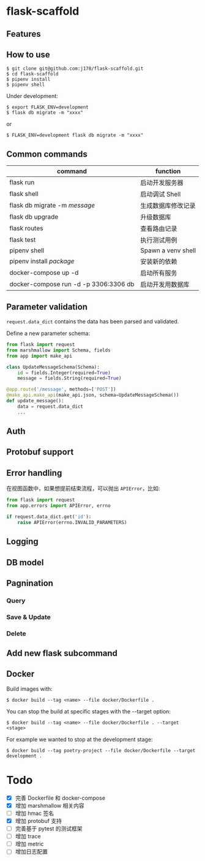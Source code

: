 # flask-scaffold

## Features

## How to use

```shell script
$ git clone git@github.com:j178/flask-scaffold.git
$ cd flask-scaffold
$ pipenv install
$ pipenv shell
```

Under development:

```shell
$ export FLASK_ENV=development
$ flask db migrate -m "xxxx"
```

or

```shell
$ FLASK_ENV=development flask db migrate -m "xxxx"
```

## Common commands

command | function
---- | ---
flask run | 启动开发服务器
flask shell | 启动调试 Shell
flask db migrate  -m *message* | 生成数据库修改记录
flask db upgrade | 升级数据库
flask routes | 查看路由记录
flask test | 执行测试用例
pipenv shell | Spawn a venv shell
pipenv install *package* | 安装新的依赖
docker-compose up -d | 启动所有服务
docker-compose run -d -p 3306:3306 db | 启动开发用数据库



## Parameter validation
`request.data_dict` contains the data has been parsed and validated.

Define a new parameter schema:
```python
from flask import request
from marshmallow import Schema, fields
from app import make_api

class UpdateMessageSchema(Schema):
    id = fields.Integer(required=True)
    message = fields.String(required=True)

@app.route('/message', methods=['POST'])
@make_api.make_api(make_api.json, schema=UpdateMessageSchema())
def update_message():
    data = request.data_dict
    ...
```

## Auth

## Protobuf support
 
## Error handling

在视图函数中，如果想提前结束流程，可以抛出 `APIError`，比如:
```python
from flask import request
from app.errors import APIError, errno

if request.data_dict.get('id'):
    raise APIError(errno.INVALID_PARAMETERS)
```

## Logging

## DB model

## Pagnination

### Query

### Save & Update

### Delete

## Add new flask subcommand

## Docker

Build images with:
```shell script
$ docker build --tag <name> --file docker/Dockerfile . 
```

You can stop the build at specific stages with the --target option:
```shell script
$ docker build --tag <name> --file docker/Dockerfile . --target <stage>
```
For example we wanted to stop at the development stage:
```shell script
$ docker build --tag poetry-project --file docker/Dockerfile --target development .
```

# Todo
- [x] 完善 Dockerfile 和 docker-compose
- [x] 增加 marshmallow 相关内容
- [ ] 增加 hmac 签名
- [x] 增加 protobuf 支持
- [ ] 完善基于 pytest 的测试框架
- [ ] 增加 trace
- [ ] 增加 metric
- [ ] 增加日志配置